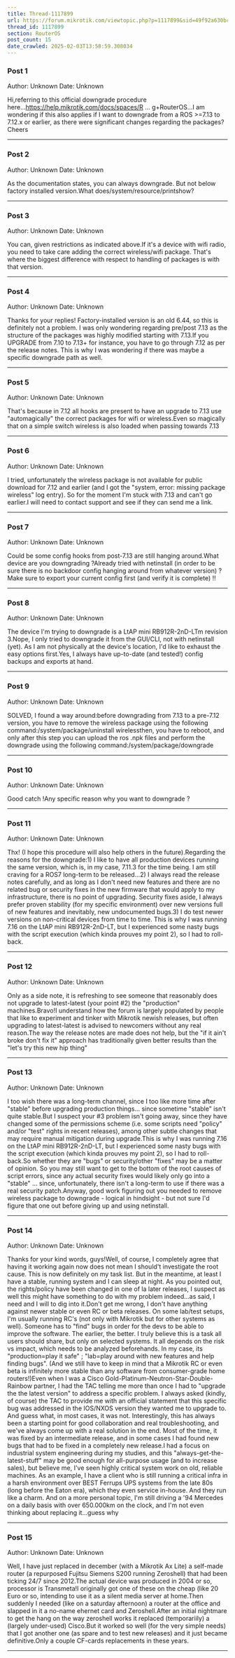 ```yaml
---
title: Thread-1117899
url: https://forum.mikrotik.com/viewtopic.php?p=1117899&sid=49f92a630bc7970d8ca50523be880e8f#p1117899
thread_id: 1117899
section: RouterOS
post_count: 15
date_crawled: 2025-02-03T13:58:59.308034
---
```


### Post 1
Author: Unknown
Date: Unknown

Hi,referring to this official downgrade procedure here...https://help.mikrotik.com/docs/spaces/R ... g+RouterOS...I am wondering if this also applies if I want to downgrade from a ROS >=7.13 to 7.12.x or earlier, as there were significant changes regarding the packages?Cheers

---
### Post 2
Author: Unknown
Date: Unknown

As the documentation states, you can always downgrade. But not below factory installed version.What does/system/resource/printshow?

---
### Post 3
Author: Unknown
Date: Unknown

You can, given restrictions as indicated above.If it's a device with wifi radio, you need to take care adding the correct wireless/wifi package. That's where the biggest difference with respect to handling of packages is with that version.

---
### Post 4
Author: Unknown
Date: Unknown

Thanks for your replies! Factory-installed version is an old 6.44, so this is definitely not a problem. I was only wondering regarding pre/post 7.13 as the structure of the packages was highly modified starting with 7.13.If you UPGRADE from 7.10 to 7.13+ for instance, you have to go through 7.12 as per the release notes. This is why I was wondering if there was maybe a specific downgrade path as well.

---
### Post 5
Author: Unknown
Date: Unknown

That's because in 7.12 all hooks are present to have an upgrade to 7.13 use "automagically" the correct packages for wifi or wireless.Even so magically that on a simple switch wireless is also loaded when passing towards 7.13

---
### Post 6
Author: Unknown
Date: Unknown

I tried, unfortunately the wireless package is not available for public download for 7.12 and earlier (and I got the "system, error: missing package wireless" log entry). So for the moment I'm stuck with 7.13 and can't go earlier.I will need to contact support and see if they can send me a link.

---
### Post 7
Author: Unknown
Date: Unknown

Could be some config hooks from post-7.13 are still hanging around.What device are you downgrading ?Already tried with netinstall (in order to be sure there is no backdoor config hanging around from whatever version) ? Make sure to export your current config first (and verify it is complete) !!

---
### Post 8
Author: Unknown
Date: Unknown

The device I'm trying to downgrade is a LtAP mini RB912R-2nD-LTm revision 3.Nope, I only tried to downgrade it from the GUI/CLI, not with netinstall (yet). As I am not physically at the device's location, I'd like to exhaust the easy options first.Yes, I always have up-to-date (and tested!) config backups and exports at hand.

---
### Post 9
Author: Unknown
Date: Unknown

SOLVED, I found a way around:before downgrading from 7.13 to a pre-7.12 version, you have to remove the wireless package using the following command:/system/package/uninstall wirelessthen, you have to reboot, and only after this step you can upload the ros .npk files and perform the downgrade using the following command:/system/package/downgrade

---
### Post 10
Author: Unknown
Date: Unknown

Good catch !Any specific reason why you want to downgrade ?

---
### Post 11
Author: Unknown
Date: Unknown

Thx! (I hope this procedure will also help others in the future).Regarding the reasons for the downgrade:1) I like to have all production devices running the same version, which is, in my case, 7.11.3 for the time being. I am still craving for a ROS7 long-term to be released...2) I always read the release notes carefully, and as long as I don't need new features and there are no related bug or security fixes in the new firmware that would apply to my infrastructure, there is no point of upgrading. Security fixes aside, I always prefer proven stability (for my specific environment) over new versions full of new features and inevitably, new undocumented bugs.3) I do test newer versions on non-critical devices from time to time. This is why I was running 7.16 on the LtAP mini RB912R-2nD-LT, but I experienced some nasty bugs with the script execution (which kinda prouves my point 2), so I had to roll-back.

---
### Post 12
Author: Unknown
Date: Unknown

Only as a side note, it is refreshing to see someone that reasonably does not upgrade to latest-latest (your point #2) the "production" machines.Bravo!I understand how the forum is largely populated by people that like to experiment and tinker with Mikrotik newish releases, but often upgrading to latest-latest is advised to newcomers without any real reason.The way the release notes are made does not help, but the "if it ain't broke don't fix it" approach has traditionally given better results than the "let's try this new hip thing"

---
### Post 13
Author: Unknown
Date: Unknown

I too wish there was a long-term channel, since I too like more time after "stable" before upgrading production things... since sometime "stable" isn't quite stable.But I suspect your #3 problem isn't going away, since they have changed some of the permissions scheme (i.e. some scripts need "policy" and/or "test" rights in recent releases), among other subtle changes that may require manual mitigation during upgrade.This is why I was running 7.16 on the LtAP mini RB912R-2nD-LT, but I experienced some nasty bugs with the script execution (which kinda prouves my point 2), so I had to roll-back.So whether they are "bugs" or security/other "fixes" may be a matter of opinion.    So you may still want to get to the bottom of the root causes of script errors, since any actual security fixes would likely only go into a "stable" ... since, unfortunately, there isn't a long-term to use if there was a real security patch.Anyway, good work figuring out you needed to remove wireless package to downgrade - logical in hindsight - but not sure I'd figure that one out before giving up and using netinstall.

---
### Post 14
Author: Unknown
Date: Unknown

Thanks for your kind words, guys!Well, of course, I completely agree that having it working again now does not mean I should't investigate the root cause. This is now definitely on my task list. But in the meantime, at least I have a stable, running system and I can sleep at night. As you pointed out, the rights/policy have been changed in one of la later releases, I suspect as well this might have something to do with my problem indeed...as said, I need and I will to dig into it.Don't get me wrong, I don't have anything against newer stable or even RC or beta releases. On some lab/test setups, I'm usually running RC's (not only with Mikrotik but for other systems as well). Someone has to "find" bugs in order for the devs to be able to improve the software. The earlier, the better. I truly believe this is a task all users should share, but only on selected systems. It all depends on the risk vs impact, which needs to be analyzed beforehands. In my case, its "production=play it safe" ; "lab=play around with new features and help finding bugs". (And we still have to keep in mind that a Mikrotik RC or even beta is infinitely more stable than any software from consumer-grade home routers!)Even when I was a Cisco Gold-Platinum-Neutron-Star-Double-Rainbow partner, I had the TAC telling me more than once I had to "upgrade the the latest version" to address a specific problem. I always asked (kindly, of course) the TAC to provide me with an official statement that this specific bug was addressed in the IOS/NXOS version they wanted me to upgrade to. And guess what, in most cases, it was not. Interestingly, this has always been a starting point for good collaboration and real troubleshooting, and we've always come up with a real solution in the end. Most of the time, it was fixed by an intermediate release, and in some cases I had found new bugs that had to be fixed in a completely new release.I had a focus on industrial system engineering during my studies, and this "always-get-the-latest-stuff" may be good enough for all-purpose usage (and to increase sales), but believe me, I've seen highly critical system work on old, reliable machines. As an example, I have a client who is still running a critical infra in a harsh environment over BEST Ferrups UPS systems from the late 80s (long before the Eaton era), which they even service in-house. And they run like a charm. And on a more personal topic, I'm still driving a '94 Mercedes on a daily basis with over 650.000km on the clock, and I'm not even thinking about replacing it...guess why

---
### Post 15
Author: Unknown
Date: Unknown

Well, I have just replaced in december (with a Mikrotik Ax Lite) a self-made router (a repurposed Fujitsu Siemens S200 running Zeroshell) that had been ticking 24/7 since 2012.The actual device was produced in 2004 or so, processor is Transmeta!I originally got one of these on the cheap (like 20 Euro or so, intending to use it as a silent media server at home.Then suddenly I needed (like on a saturday afternoon) a router at the office and slapped in it a no-name ehernet card and Zeroshell.After an initial nightmare to get the hang on the way zeroshell works it replaced (temporariily) a (largely under-used) Cisco.But it worked so well (for the very simple needs) that I got another one (as spare and to test new releases) and it just became definitive.Only a couple CF-cards replacements in these years.

---
